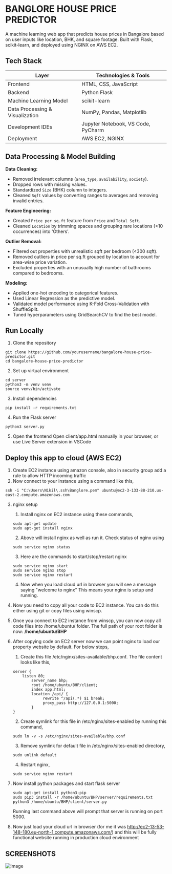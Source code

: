 # BANGLORE HOUSE PRICE PREDICTOR
A machine learning web app that predicts house prices in Bangalore based on user inputs like location, BHK, and square footage. Built with Flask, scikit-learn, and deployed using NGINX on AWS EC2.

## Tech Stack

| Layer       | Technologies & Tools                 |
|-------------|------------------------------------|
| Frontend    | HTML, CSS, JavaScript               |
| Backend     | Python Flask                       |
| Machine Learning Model | scikit-learn                 |
| Data Processing & Visualization | NumPy, Pandas, Matplotlib  |
| Development IDEs | Jupyter Notebook, VS Code, PyCharm |
| Deployment  | AWS EC2, NGINX    

## Data Processing & Model Building

**Data Cleaning:**
- Removed irrelevant columns (`area_type`, `availability`, `society`).
- Dropped rows with missing values.
- Standardized `Size` (BHK) column to integers.
- Cleaned `Sqft` values by converting ranges to averages and removing invalid entries.

**Feature Engineering:**
- Created `Price per sq.ft` feature from `Price` and `Total Sqft`.
- Cleaned `Location` by trimming spaces and grouping rare locations (<10 occurrences) into 'Others'.

**Outlier Removal:**
- Filtered out properties with unrealistic sqft per bedroom (<300 sqft).
- Removed outliers in price per sq.ft grouped by location to account for area-wise price variation.
- Excluded properties with an unusually high number of bathrooms compared to bedrooms.

**Modeling:**
- Applied one-hot encoding to categorical features.
- Used Linear Regression as the predictive model.
- Validated model performance using K-Fold Cross-Validation with ShuffleSplit.
- Tuned hyperparameters using GridSearchCV to find the best model.

##  Run Locally

 1. Clone the repository
```
git clone https://github.com/yourusername/bangalore-house-price-predictor.git
cd bangalore-house-price-predictor
```
2. Set up virtual environment
```
cd server
python3 -m venv venv
source venv/bin/activate
```
3. Install dependencies
```
pip install -r requirements.txt
```
4. Run the Flask server
```
python3 server.py
```
5. Open the frontend
Open client/app.html manually in your browser, or use Live Server extension in VSCode

## Deploy this app to cloud (AWS EC2)

1. Create EC2 instance using amazon console, also in security group add a rule to allow HTTP incoming traffic
2. Now connect to your instance using a command like this,
```
ssh -i "C:\Users\Nikil\.ssh\Banglore.pem" ubuntu@ec2-3-133-88-210.us-east-2.compute.amazonaws.com
```
3. nginx setup
   1. Install nginx on EC2 instance using these commands,
   ```
   sudo apt-get update
   sudo apt-get install nginx
   ```
   2. Above will install nginx as well as run it. Check status of nginx using
   ```
   sudo service nginx status
   ```
   3. Here are the commands to start/stop/restart nginx
   ```
   sudo service nginx start
   sudo service nginx stop
   sudo service nginx restart
   ```
   4. Now when you load cloud url in browser you will see a message saying "welcome to nginx" This means your nginx is setup and running.
4. Now you need to copy all your code to EC2 instance. You can do this either using git or copy files using winscp.
5. Once you connect to EC2 instance from winscp, you can now copy all code files into /home/ubuntu/ folder. The full path of your root folder is now: **/home/ubuntu/BHP**
6.  After copying code on EC2 server now we can point nginx to load our property website by default. For below steps,
    1. Create this file /etc/nginx/sites-available/bhp.conf. The file content looks like this,
    ```
    server {
	    listen 80;
            server_name bhp;
            root /home/ubuntu/BHP/client;
            index app.html;
            location /api/ {
                 rewrite ^/api(.*) $1 break;
                 proxy_pass http://127.0.0.1:5000;
            }
    }
    ```
    2. Create symlink for this file in /etc/nginx/sites-enabled by running this command,
    ```
    sudo ln -v -s /etc/nginx/sites-available/bhp.conf
    ```
    3. Remove symlink for default file in /etc/nginx/sites-enabled directory,
    ```
    sudo unlink default
    ```
    4. Restart nginx,
    ```
    sudo service nginx restart
    ```
7. Now install python packages and start flask server
    ```
    sudo apt-get install python3-pip
    sudo pip3 install -r /home/ubuntu/BHP/server/requirements.txt
    python3 /home/ubuntu/BHP/client/server.py
    ```
   Running last command above will prompt that server is running on port 5000.

8. Now just load your cloud url in browser (for me it was http://ec2-13-53-148-180.eu-north-1.compute.amazonaws.com/) and this will be fully functional website running in production cloud environment


## SCREENSHOTS

![image](https://github.com/user-attachments/assets/a07dcd3d-1156-42de-8588-e9476dbd3f20)
